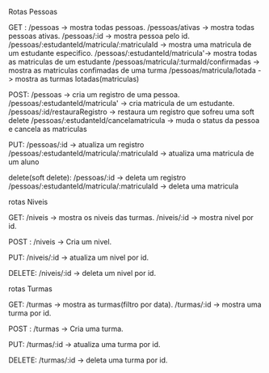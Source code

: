 Rotas Pessoas

GET :
    /pessoas -> mostra todas pessoas.
    /pessoas/ativas -> mostra todas pessoas ativas.
    /pessoas/:id -> mostra pessoa pelo id.
    /pessoas/:estudanteId/matricula/:matriculaId -> mostra uma matricula de um estudante especifico.
    /pessoas/:estudanteId/matricula'-> mostra todas as matriculas de um estudante
    /pessoas/matricula/:turmaId/confirmadas -> mostra as matriculas confimadas de uma turma
    /pessoas/matricula/lotada -> mostra as turmas lotadas(matriculas)

POST:
    /pessoas -> cria um registro de uma pessoa.
    /pessoas/:estudanteId/matricula' -> cria matricula de um estudante.
    /pessoas/:id/restauraRegistro -> restaura um registro que sofreu uma soft delete
    /pessoas/:estudanteId/cancelamatricula -> muda o status da pessoa e cancela as matriculas

PUT: 
    /pessoas/:id -> atualiza um registro
    /pessoas/:estudanteId/matricula/:matriculaId -> atualiza uma matricula de um aluno

delete(soft delete): 
    /pessoas/:id -> deleta um registro
    /pessoas/:estudanteId/matricula/:matriculaId -> deleta uma matricula
    

rotas Niveis

GET:
    /niveis -> mostra os niveis das turmas.
    /niveis/:id -> mostra nivel por id.

POST :
    /niveis -> Cria um nivel.

PUT:
   /niveis/:id -> atualiza um nivel por id.

DELETE:
    /niveis/:id -> deleta um nivel por id.



rotas Turmas

GET:
    /turmas -> mostra as turmas(filtro por data).
    /turmas/:id -> mostra uma turma por id.

POST :
    /turmas -> Cria uma turma.

PUT:
   /turmas/:id -> atualiza uma turma por id.

DELETE:
    /turmas/:id -> deleta uma turma por id.